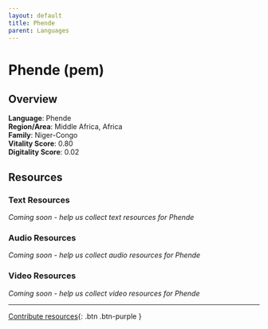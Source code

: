 ```yaml
---
layout: default
title: Phende
parent: Languages
---
```


# Phende (pem)

## Overview

**Language**: Phende  
**Region/Area**: Middle Africa, Africa  
**Family**: Niger-Congo  
**Vitality Score**: 0.80  
**Digitality Score**: 0.02  

## Resources

### Text Resources
*Coming soon - help us collect text resources for Phende*

### Audio Resources
*Coming soon - help us collect audio resources for Phende*

### Video Resources
*Coming soon - help us collect video resources for Phende*

---

[Contribute resources](https://fairtrain.github.io/){: .btn .btn-purple }
